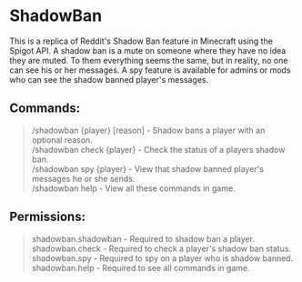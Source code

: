 # ShadowBan

This is a replica of Reddit's Shadow Ban feature in Minecraft using the Spigot API. A shadow ban is a mute on someone where they have no idea they are muted. To them everything seems the same, but in reality, no one can see his or her messages. A spy feature is available for admins or mods who can see the shadow banned player's messages.

## Commands:
> /shadowban {player} [reason] - Shadow bans a player with an optional reason.  
> /shadowban check {player} - Check the status of a players shadow ban.  
> /shadowban spy {player} - View that shadow banned player's messages he or she sends.  
> /shadowban help - View all these commands in game.  

## Permissions:
> shadowban.shadowban - Required to shadow ban a player.  
> shadowban.check - Required to check a player's shadow ban status.  
> shadowban.spy - Required to spy on a player who is shadow banned.  
> shadowban.help - Required to see all commands in game.  

